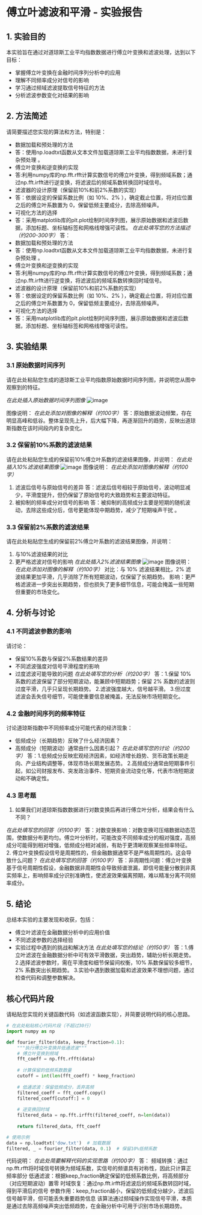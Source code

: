 # 傅立叶滤波和平滑 - 实验报告

## 1. 实验目的

本实验旨在通过对道琼斯工业平均指数数据进行傅立叶变换和滤波处理，达到以下目标：
- 掌握傅立叶变换在金融时间序列分析中的应用
- 理解不同频率成分对信号的影响
- 学习通过频域滤波提取信号特征的方法
- 分析滤波参数变化对结果的影响

## 2. 方法简述

请简要描述您实现的算法和方法，特别是：
- 数据加载和预处理的方法
- 答：使用np.loadtxt函数从文本文件加载道琼斯工业平均指数数据，未进行复杂预处理 。
- 傅立叶变换和逆变换的实现
- 答:利用numpy库的np.fft.rfft计算实数信号的傅立叶变换，得到频域系数；通过np.fft.irfft进行逆变换，将滤波后的频域系数转换回时域信号。
- 滤波器的设计原理（保留前10%和前2%系数的实现）
- 答：依据设定的保留系数比例（如 10%、2% ），确定截止位置，将对应位置之后的傅立叶系数置为 0，保留低频主要成分，去除高频噪声。
- 可视化方法的选择
- 答：采用matplotlib库的plt.plot绘制时间序列图，展示原始数据和滤波后数据，添加标题、坐标轴标签和网格线增强可读性。
_在此处填写您的方法描述（约200-300字）_
答：
- 数据加载和预处理的方法
- 答：使用np.loadtxt函数从文本文件加载道琼斯工业平均指数数据，未进行复杂预处理 。
- 傅立叶变换和逆变换的实现
- 答:利用numpy库的np.fft.rfft计算实数信号的傅立叶变换，得到频域系数；通过np.fft.irfft进行逆变换，将滤波后的频域系数转换回时域信号。
- 滤波器的设计原理（保留前10%和前2%系数的实现）
- 答：依据设定的保留系数比例（如 10%、2% ），确定截止位置，将对应位置之后的傅立叶系数置为 0，保留低频主要成分，去除高频噪声。
- 可视化方法的选择
- 答：采用matplotlib库的plt.plot绘制时间序列图，展示原始数据和滤波后数据，添加标题、坐标轴标签和网格线增强可读性。
## 3. 实验结果

### 3.1 原始数据时间序列

请在此处粘贴您生成的道琼斯工业平均指数原始数据时间序列图，并说明您从图中观察到的特征。

_在此处插入原始数据时间序列图像_
![image](https://github.com/user-attachments/assets/10d8d73c-f2f4-4a7f-8723-dcc311aafd5f)

图像说明：
_在此处添加对图像的解释（约100字）_
答：原始数据波动频繁，存在明显高峰和低谷。整体呈现先上升，后大幅下降，再逐渐回升的趋势，反映出道琼斯指数在该时间段内的复杂变化。
### 3.2 保留前10%系数的滤波结果

请在此处粘贴您生成的保留前10%傅立叶系数的滤波结果图像，并说明：
_在此处插入10%滤波结果图像_
![image](https://github.com/user-attachments/assets/007503a4-9a39-4e75-9031-88502bc3092e)
图像说明：
_在此处添加对图像的解释（约100字）_
1. 滤波后信号与原始信号的差异
 答：滤波后信号相较于原始信号，波动明显减少，平滑度提升，但仍保留了原始信号的大致趋势和主要波动特征。
2. 被抑制的频率成分对信号的影响
 答：被抑制的高频成分主要是短期的随机波动，去除这些成分后，信号更能体现中期趋势，减少了短期噪声干扰 。

### 3.3 保留前2%系数的滤波结果

请在此处粘贴您生成的保留前2%傅立叶系数的滤波结果图像，并说明：
1. 与10%滤波结果的对比
2. 更严格滤波对信号的影响
_在此处插入2%滤波结果图像_
![image](https://github.com/user-attachments/assets/7efa8e8e-51f1-4d84-b171-0329e2a8228c)
图像说明：
_在此处添加对图像的解释（约100字）_
对比：与 10% 滤波结果相比，2% 滤波结果更加平滑，几乎消除了所有短期波动，仅保留了长期趋势。
影响：更严格滤波进一步突出长期趋势，但也损失了更多细节信息，可能会掩盖一些短期但重要的市场变化。

## 4. 分析与讨论

### 4.1 不同滤波参数的影响

请讨论：
- 保留10%系数与保留2%系数结果的差异
- 不同滤波强度对信号平滑程度的影响
- 过度滤波可能导致的问题
_在此处填写您的分析（约200字）_
答：1.保留 10% 系数的滤波保留了部分短期波动，能兼顾中短期趋势；保留 2% 系数的滤波则过度平滑，几乎只呈现长期趋势。
    2.滤波强度越大，信号越平滑。
    3.但过度滤波会丢失信号细节，可能使重要信息被掩盖，无法反映市场短期变化。
### 4.2 金融时间序列的频率特征

讨论道琼斯指数中不同频率成分可能代表的经济现象：
- 低频成分（长期趋势）反映了什么经济因素？
- 高频成分（短期波动）通常由什么因素引起？
_在此处填写您的讨论（约200字）_
答：1.低频成分反映宏观经济因素，如经济增长趋势、货币政策长期走向、产业结构调整等，体现市场长期发展态势。
    2.高频成分通常由短期事件引起，如公司财报发布、突发政治事件、短期资金流动变化等，代表市场短期波动和不确定性。

### 4.3 思考题

1. 如果我们对道琼斯指数数据进行对数变换后再进行傅立叶分析，结果会有什么不同？

_在此处填写您的回答（约100字）_
答：对数变换影响：对数变换可压缩数据动态范围，使数据分布更均匀。傅立叶分析时，可能改变不同频率成分的相对强度，高频成分可能得到相对增强，低频成分相对减弱，有助于更清晰观察某些频率特征。
2. 傅立叶变换假设信号是周期性的，但金融数据通常不是严格周期性的。这会导致什么问题？
_在此处填写您的回答（约100字）_
答：非周期性问题：傅立叶变换基于信号周期性假设，金融数据非周期性会导致频谱泄漏，即信号能量分散到非真实频率上，影响频率成分识别准确性，使滤波效果偏离预期，难以精准分离不同频率成分。

## 5. 结论

总结本实验的主要发现和收获，包括：
- 傅立叶滤波在金融数据分析中的应用价值
- 不同滤波参数的选择经验
- 实验过程中遇到的挑战和解决方法
_在此处填写您的结论（约150字）_
答：1.傅立叶滤波在金融数据分析中可有效平滑数据，突出趋势，辅助分析长期走势。
    2.选择滤波参数时，需在平滑度和细节保留间权衡，10% 系数保留较多细节，2% 系数突出长期趋势。
    3.实验中遇到数据加载和滤波效果不理想问题，通过检查代码和调整参数解决。

## 核心代码片段

请粘贴您实现的关键函数代码（如滤波函数实现），并简要说明代码的核心思路。

```python
# 在此处粘贴核心代码片段（不超过30行）
import numpy as np

def fourier_filter(data, keep_fraction=0.1):
    """执行傅立叶变换并低通滤波"""
    # 傅立叶变换到频域
    fft_coeff = np.fft.rfft(data)
    
    # 计算保留的低频系数数量
    cutoff = int(len(fft_coeff) * keep_fraction)
    
    # 低通滤波：保留低频成分，丢弃高频
    filtered_coeff = fft_coeff.copy()
    filtered_coeff[cutoff:] = 0
    
    # 逆变换回时域
    filtered_data = np.fft.irfft(filtered_coeff, n=len(data))
    
    return filtered_data, fft_coeff

# 使用示例
data = np.loadtxt('dow.txt')  # 加载数据
filtered, _ = fourier_filter(data, 0.1)  # 保留10%低频系数

```

代码说明：
_在此处简要解释代码的实现思路（约100字）_
答：
频域转换：通过np.fft.rfft将时域信号转换为频域系数，实信号的频谱具有对称性，因此只计算正频率部分
低通滤波：根据keep_fraction确定保留的低频系数比例，将高频部分（对应短期波动）置零
时域恢复：通过np.fft.irfft将滤波后的频域系数转回时域，得到平滑后的信号
参数作用：keep_fraction越小，保留的低频成分越少，滤波后信号越平滑，但可能丢失重要趋势信息
该算法通过频域操作实现信号平滑，本质是通过去除高频噪声突出低频趋势，在金融分析中可用于识别市场长期趋势。
